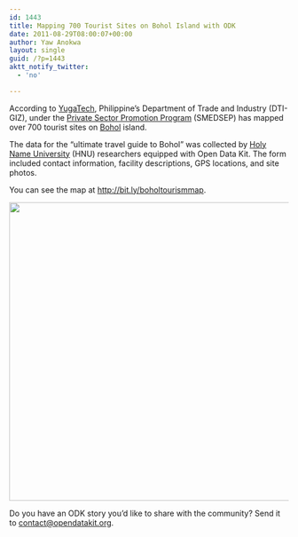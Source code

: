 ```yaml
---
id: 1443
title: Mapping 700 Tourist Sites on Bohol Island with ODK
date: 2011-08-29T08:00:07+00:00
author: Yaw Anokwa
layout: single
guid: /?p=1443
aktt_notify_twitter:
  - 'no'

---
```

According to [YugaTech](http://www.yugatech.com/blog/the-internet/dti-maps-entire-bohol-tourist-site-with-galaxy-tabs), Philippine&#8217;s Department of Trade and Industry (DTI-GIZ), under the [Private Sector Promotion Program](http://www.smedsep.ph/) (SMEDSEP) has mapped over 700 tourist sites on [Bohol](http://en.wikipedia.org/wiki/Bohol) island.

The data for the &#8220;ultimate travel guide to Bohol&#8221; was collected by [Holy Name University](http://www.hnu.edu.ph/) (HNU) researchers equipped with Open Data Kit. The form included contact information, facility descriptions, GPS locations, and site photos.

You can see the map at <http://bit.ly/boholtourismmap>.

<img width="538" src="/assets/wp-content/uploads/2011/08/bohol.png" />

Do you have an ODK story you&#8217;d like to share with the community? Send it to [contact@opendatakit.org](mailto:contact@opendatakit.org).
